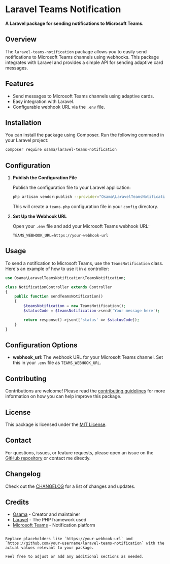 
# Laravel Teams Notification

**A Laravel package for sending notifications to Microsoft Teams.**

## Overview

The `laravel-teams-notification` package allows you to easily send notifications to Microsoft Teams channels using webhooks. This package integrates with Laravel and provides a simple API for sending adaptive card messages.

## Features

- Send messages to Microsoft Teams channels using adaptive cards.
- Easy integration with Laravel.
- Configurable webhook URL via the `.env` file.

## Installation

You can install the package using Composer. Run the following command in your Laravel project:

```bash
composer require osama/laravel-teams-notification
```

## Configuration

1. **Publish the Configuration File**

   Publish the configuration file to your Laravel application:

   ```bash
   php artisan vendor:publish --provider="Osama\LaravelTeamsNotification\LaravelTeamsNotificationServiceProvider" --tag=config
   ```

   This will create a `teams.php` configuration file in your `config` directory.

2. **Set Up the Webhook URL**

   Open your `.env` file and add your Microsoft Teams webhook URL:

   ```dotenv
   TEAMS_WEBHOOK_URL=https://your-webhook-url
   ```

## Usage

To send a notification to Microsoft Teams, use the `TeamsNotification` class. Here's an example of how to use it in a controller:

```php
use Osama\LaravelTeamsNotification\TeamsNotification;

class NotificationController extends Controller
{
    public function sendTeamsNotification()
    {
        $teamsNotification = new TeamsNotification();
        $statusCode = $teamsNotification->send('Your message here');

        return response()->json(['status' => $statusCode]);
    }
}
```

## Configuration Options

- **webhook_url**: The webhook URL for your Microsoft Teams channel. Set this in your `.env` file as `TEAMS_WEBHOOK_URL`.

## Contributing

Contributions are welcome! Please read the [contributing guidelines](CONTRIBUTING.md) for more information on how you can help improve this package.

## License

This package is licensed under the [MIT License](LICENSE).

## Contact

For questions, issues, or feature requests, please open an issue on the [GitHub repository](https://github.com/your-username/laravel-teams-notification) or contact me directly.

## Changelog

Check out the [CHANGELOG](CHANGELOG.md) for a list of changes and updates.

## Credits

- [Osama](https://github.com/your-username) - Creator and maintainer
- [Laravel](https://laravel.com) - The PHP framework used
- [Microsoft Teams](https://docs.microsoft.com/en-us/microsoftteams/platform/) - Notification platform
```

Replace placeholders like `https://your-webhook-url` and `https://github.com/your-username/laravel-teams-notification` with the actual values relevant to your package.

Feel free to adjust or add any additional sections as needed.